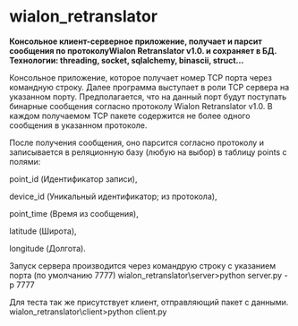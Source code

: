 # wialon_retranslator

**Консольное клиент-серверное приложение, получает и парсит сообщения по протоколуWialon Retranslator v1.0. и сохраняет в БД.  
Технологии: threading, socket, sqlalchemy, binascii, struct...**

Консольное приложение, которое получает номер TCP порта через командную строку.
Далее программа выступает в роли TCP сервера на указанном порту. Предполагается, 
что на данный порт будут поступать бинарные сообщения согласно протоколу 
Wialon Retranslator v1.0. В каждом получаемом TCP пакете содержится не более 
одного сообщения в указанном протоколе.

После получения сообщения, оно парсится согласно протоколу и записывается 
в реляционную базу (любую на выбор) в таблицу points с полями:

point_id (Идентификатор записи),

device_id (Уникальный идентификатор; из протокола),

point_time (Время из сообщения),

latitude (Широта),

longitude (Долгота).

Запуск сервера производится через командрую строку с указанием порта (по умолчанию 7777)
wialon_retranslator\server>python server.py -p 7777

Для теста так же присутствует клиент, отправляющий пакет с данными.
wialon_retranslator\client>python client.py
